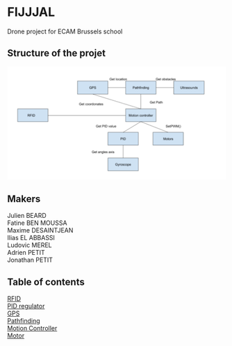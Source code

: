 # FIJJJAL
Drone project for ECAM Brussels school

## Structure of the projet
![picture alt](doc/fijjal.png)

## Makers
Julien BEARD </br>
Fatine BEN MOUSSA </br>
Maxime DESAINTJEAN </br>
Ilias EL ABBASSI </br>
Ludovic MEREL </br>
Adrien PETIT </br>
Jonathan PETIT </br>

## Table of contents
[RFID](./rfid/readme.md) </br>
[PID regulator](./pid/README.md) </br>
[GPS](./gps/README.md) </br>
[Pathfinding](./pathfinding/README.md)</br>
[Motion Controller](./motionController/README.md)</br>
[Motor](./motor/README.md)</br>

